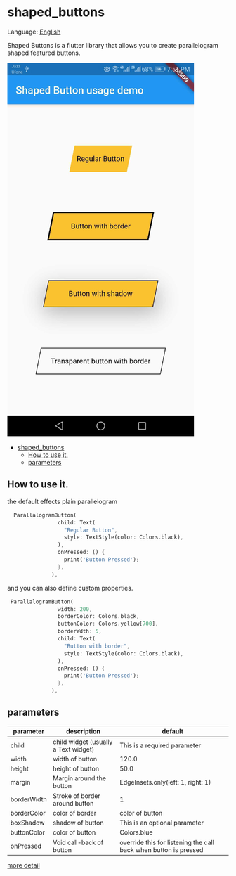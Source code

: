 # shaped_buttons

Language: [English](README.md)

Shaped Buttons is a flutter library that allows you to create parallelogram shaped featured buttons.

![](https://github.com/ibtihaajKhurram/shaped_buttons/blob/master/assets/screenshots/Screenshot_01.jpg)

- [shaped_buttons](#shapedbuttons)
  - [How to use it.](#how-to-use-it)
  - [parameters](#parameters)

##  How to use it.

the default effects plain parallelogram
```dart
  ParallalogramButton(
                child: Text(
                  "Regular Button",
                  style: TextStyle(color: Colors.black),
                ),
                onPressed: () {
                  print('Button Pressed');
                },
              ),
```

and you can also define custom properties.
```dart
 ParallalogramButton(
                width: 200,
                borderColor: Colors.black,
                buttonColor: Colors.yellow[700],
                borderWdth: 5,
                child: Text(
                  "Button with border",
                  style: TextStyle(color: Colors.black),
                ),
                onPressed: () {
                  print('Button Pressed');
                },
              ),
```


## parameters

| parameter                  | description                                                                           | default                                                                                                                                                                               |
| -------------------------- | ------------------------------------------------------------------------------------- | ------------------------------------------------------------------------------------------------------------------------------------------------------------------------------------- |
| child                       | child widget (usually a Text widget)                                                                   | 	This is a required parameter                                                                                                                                                                                  |
| width                       | width of button                                                                   | 120.0                                                                                                                                                                                  |
| height                       | height of button                                                                   | 50.0                                                                                                                                                                                  |
| margin                       | Margin around the button                                                                   | EdgeInsets.only(left: 1, right: 1)                                                                                                                                                                                  |
| borderWidth                       | Stroke of border around button                                                                   | 1                                                                                                                                                                                 |
| borderColor                       | color of border                                                                   | color of button                                                                                                                                                                                 |
| boxShadow                       | shadow of button                                                                   | This is an optional parameter                                                                                                                                                                                   |
| buttonColor                       | color of button                                                                   | Colors.blue                                                                                                                                                                                  |
| onPressed                       | Void call-back of button                                                                  | override this for listening the call back when button is pressed                                                                                                                                                                                  |

[more detail](https://github.com/ibtihaajKhurram/shaped_buttons/tree/master/example/lib)
